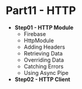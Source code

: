 # Part11 - HTTP


- **Step01 - HTTP Module**
  - Firebase
  - HttpModule
  - Adding Headers
  - Retrieving Data
  - Overriding Data
  - Catching Errors
  - Using Async Pipe
- **Step02 - HTTP Client**


